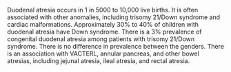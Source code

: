 Duodenal atresia occurs in 1 in 5000 to 10,000 live births. It is often associated with other anomalies, including trisomy 21/Down syndrome and cardiac malformations. Approximately 30% to 40% of children with duodenal atresia have Down syndrome. There is a 3% prevalence of congenital duodenal atresia among patients with trisomy 21/Down syndrome. There is no difference in prevalence between the genders. There is an association with VACTERL, annular pancreas, and other bowel atresias, including jejunal atresia, ileal atresia, and rectal atresia.